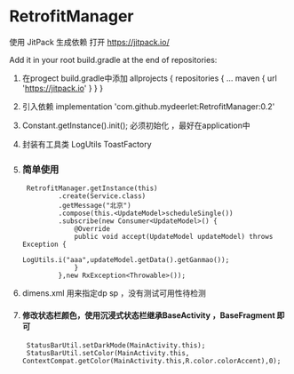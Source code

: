 # RetrofitManager


使用 JitPack 生成依赖
打开 https://jitpack.io/

Add it in your root build.gradle at the end of repositories:

1.  在progect build.gradle中添加
    allprojects {
      repositories {
        ...
        maven { url 'https://jitpack.io' }
      }
    }
    
2. 引入依赖
   implementation 'com.github.mydeerlet:RetrofitManager:0.2'

3. Constant.getInstance().init(); 必须初始化 ，最好在application中
4. 封装有工具类 LogUtils  ToastFactory

5. ### 简单使用
        RetrofitManager.getInstance(this)
                .create(Service.class)
                .getMessage("北京")
                .compose(this.<UpdateModel>scheduleSingle())
                .subscribe(new Consumer<UpdateModel>() {
                    @Override
                    public void accept(UpdateModel updateModel) throws Exception {
                        LogUtils.i("aaa",updateModel.getData().getGanmao());
                    }
                },new RxException<Throwable>());
    
6. dimens.xml 用来指定dp sp ，没有测试可用性待检测
7. #### 修改状态栏颜色，使用沉浸式状态栏继承BaseActivity ，BaseFragment 即可
        StatusBarUtil.setDarkMode(MainActivity.this);
        StatusBarUtil.setColor(MainActivity.this, ContextCompat.getColor(MainActivity.this,R.color.colorAccent),0);
